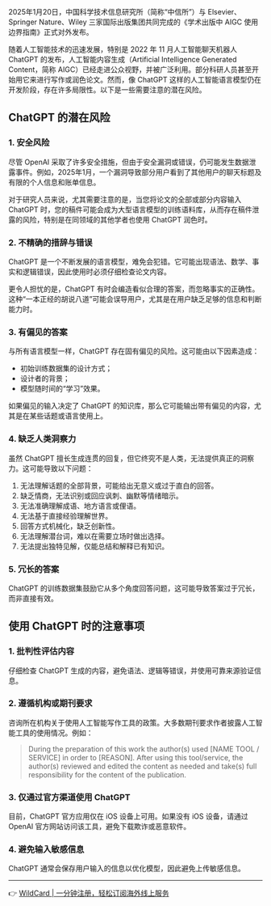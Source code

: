 2025年1月20日，中国科学技术信息研究所（简称“中信所”）与 Elsevier、Springer Nature、Wiley 三家国际出版集团共同完成的《学术出版中 AIGC 使用边界指南》正式对外发布。

随着人工智能技术的迅速发展，特别是 2022 年 11 月人工智能聊天机器人 ChatGPT 的发布，人工智能内容生成（Artificial Intelligence Generated Content，简称 AIGC）已经走进公众视野，并被广泛利用。部分科研人员甚至开始用它来进行写作或润色论文。然而，像 ChatGPT 这样的人工智能语言模型仍在开发阶段，存在许多局限性。以下是一些需要注意的潜在风险。

## ChatGPT 的潜在风险

### 1. 安全风险

尽管 OpenAI 采取了许多安全措施，但由于安全漏洞或错误，仍可能发生数据泄露事件。例如，2025年1月，一个漏洞导致部分用户看到了其他用户的聊天标题及有限的个人信息和账单信息。

对于研究人员来说，尤其需要注意的是，当您将论文的全部或部分内容输入 ChatGPT 时，您的稿件可能会成为大型语言模型的训练语料库，从而存在稿件泄露的风险，特别是在同领域的其他学者也使用 ChatGPT 润色时。

### 2. 不精确的措辞与错误

ChatGPT 是一个不断发展的语言模型，难免会犯错。它可能出现语法、数学、事实和逻辑错误，因此使用时必须仔细检查论文内容。

更令人担忧的是，ChatGPT 有时会编造看似合理的答案，而忽略事实的正确性。这种“一本正经的胡说八道”可能会误导用户，尤其是在用户缺乏足够的信息和判断能力时。

### 3. 有偏见的答案

与所有语言模型一样，ChatGPT 存在固有偏见的风险。这可能由以下因素造成：

- 初始训练数据集的设计方式；
- 设计者的背景；
- 模型随时间的“学习”效果。

如果偏见的输入决定了 ChatGPT 的知识库，那么它可能输出带有偏见的内容，尤其是在某些话题或语言使用上。

### 4. 缺乏人类洞察力

虽然 ChatGPT 擅长生成连贯的回复，但它终究不是人类，无法提供真正的洞察力。这可能导致以下问题：

1. 无法理解话题的全部背景，可能给出无意义或过于直白的回答。
2. 缺乏情商，无法识别或回应讽刺、幽默等情绪暗示。
3. 无法准确理解成语、地方语言或俚语。
4. 无法基于直接经验理解世界。
5. 回答方式机械化，缺乏创新性。
6. 无法理解潜台词，难以在需要立场时做出选择。
7. 无法提出独特见解，仅能总结和解释已有知识。

### 5. 冗长的答案

ChatGPT 的训练数据集鼓励它从多个角度回答问题，这可能导致答案过于冗长，而非直接有效。

## 使用 ChatGPT 时的注意事项

### 1. 批判性评估内容

仔细检查 ChatGPT 生成的内容，避免语法、逻辑等错误，并使用可靠来源验证信息。

### 2. 遵循机构或期刊要求

咨询所在机构关于使用人工智能写作工具的政策。大多数期刊要求作者披露人工智能工具的使用情况。例如：

> During the preparation of this work the author(s) used [NAME TOOL / SERVICE] in order to [REASON]. After using this tool/service, the author(s) reviewed and edited the content as needed and take(s) full responsibility for the content of the publication.

### 3. 仅通过官方渠道使用 ChatGPT

目前，ChatGPT 官方应用仅在 iOS 设备上可用。如果没有 iOS 设备，请通过 OpenAI 官方网站访问该工具，避免下载欺诈或恶意软件。

### 4. 避免输入敏感信息

ChatGPT 通常会保存用户输入的信息以优化模型，因此避免上传敏感信息。

---

👉 [WildCard | 一分钟注册，轻松订阅海外线上服务](https://bit.ly/bewildcard)